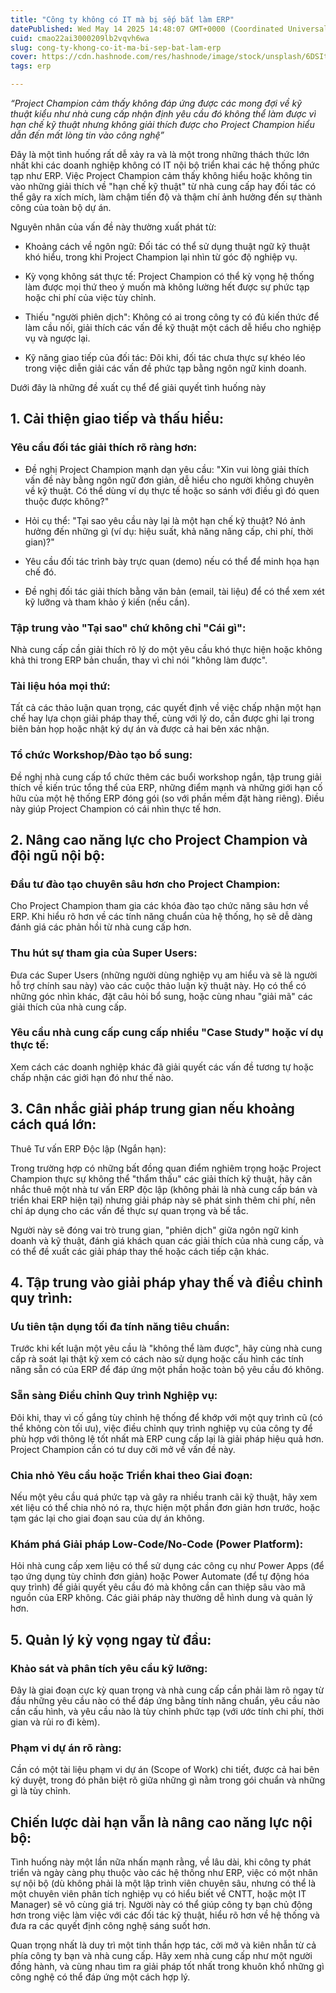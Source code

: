 ```yaml
---
title: "Công ty không có IT mà bị sếp bắt làm ERP"
datePublished: Wed May 14 2025 14:48:07 GMT+0000 (Coordinated Universal Time)
cuid: cmao22ai3000209lb2vqvh6wa
slug: cong-ty-khong-co-it-ma-bi-sep-bat-lam-erp
cover: https://cdn.hashnode.com/res/hashnode/image/stock/unsplash/6DSItOWspGY/upload/c48f4a41d152cbd906617675208416bd.jpeg
tags: erp

---
```


*“Project Champion cảm thấy không đáp ứng được các mong đợi về kỹ thuật kiểu như nhà cung cấp nhận định yêu cầu đó không thể làm được vì hạn chế kỹ thuật nhưng không giải thích được cho Project Champion hiểu dẫn đến mất lòng tin vào công nghệ”*

Đây là một tình huống rất dễ xảy ra và là một trong những thách thức lớn nhất khi các doanh nghiệp không có IT nội bộ triển khai các hệ thống phức tạp như ERP. Việc Project Champion cảm thấy không hiểu hoặc không tin vào những giải thích về "hạn chế kỹ thuật" từ nhà cung cấp hay đối tác có thể gây ra xích mích, làm chậm tiến độ và thậm chí ảnh hưởng đến sự thành công của toàn bộ dự án.

Nguyên nhân của vấn đề này thường xuất phát từ:

* Khoảng cách về ngôn ngữ: Đối tác có thể sử dụng thuật ngữ kỹ thuật khó hiểu, trong khi Project Champion lại nhìn từ góc độ nghiệp vụ.
    
* Kỳ vọng không sát thực tế: Project Champion có thể kỳ vọng hệ thống làm được mọi thứ theo ý muốn mà không lường hết được sự phức tạp hoặc chi phí của việc tùy chỉnh.
    
* Thiếu "người phiên dịch": Không có ai trong công ty có đủ kiến thức để làm cầu nối, giải thích các vấn đề kỹ thuật một cách dễ hiểu cho nghiệp vụ và ngược lại.
    
* Kỹ năng giao tiếp của đối tác: Đôi khi, đối tác chưa thực sự khéo léo trong việc diễn giải các vấn đề phức tạp bằng ngôn ngữ kinh doanh.
    

Dưới đây là những đề xuất cụ thể để giải quyết tình huống này

## 1\. Cải thiện giao tiếp và thấu hiểu:

### Yêu cầu đối tác giải thích rõ ràng hơn:

* Đề nghị Project Champion mạnh dạn yêu cầu: "Xin vui lòng giải thích vấn đề này bằng ngôn ngữ đơn giản, dễ hiểu cho người không chuyên về kỹ thuật. Có thể dùng ví dụ thực tế hoặc so sánh với điều gì đó quen thuộc được không?"
    
* Hỏi cụ thể: "Tại sao yêu cầu này lại là một hạn chế kỹ thuật? Nó ảnh hưởng đến những gì (ví dụ: hiệu suất, khả năng nâng cấp, chi phí, thời gian)?"
    
* Yêu cầu đối tác trình bày trực quan (demo) nếu có thể để minh họa hạn chế đó.
    
* Đề nghị đối tác giải thích bằng văn bản (email, tài liệu) để có thể xem xét kỹ lưỡng và tham khảo ý kiến (nếu cần).
    

### Tập trung vào "Tại sao" chứ không chỉ "Cái gì":

Nhà cung cấp cần giải thích rõ lý do một yêu cầu khó thực hiện hoặc không khả thi trong ERP bản chuẩn, thay vì chỉ nói "không làm được".

### Tài liệu hóa mọi thứ:

Tất cả các thảo luận quan trọng, các quyết định về việc chấp nhận một hạn chế hay lựa chọn giải pháp thay thế, cùng với lý do, cần được ghi lại trong biên bản họp hoặc nhật ký dự án và được cả hai bên xác nhận.

### Tổ chức Workshop/Đào tạo bổ sung:

Đề nghị nhà cung cấp tổ chức thêm các buổi workshop ngắn, tập trung giải thích về kiến trúc tổng thể của ERP, những điểm mạnh và những giới hạn cố hữu của một hệ thống ERP đóng gói (so với phần mềm đặt hàng riêng). Điều này giúp Project Champion có cái nhìn thực tế hơn.

## 2\. Nâng cao năng lực cho Project Champion và đội ngũ nội bộ:

### Đầu tư đào tạo chuyên sâu hơn cho Project Champion:

Cho Project Champion tham gia các khóa đào tạo chức năng sâu hơn về ERP. Khi hiểu rõ hơn về các tính năng chuẩn của hệ thống, họ sẽ dễ dàng đánh giá các phản hồi từ nhà cung cấp hơn.

### Thu hút sự tham gia của Super Users:

Đưa các Super Users (những người dùng nghiệp vụ am hiểu và sẽ là người hỗ trợ chính sau này) vào các cuộc thảo luận kỹ thuật này. Họ có thể có những góc nhìn khác, đặt câu hỏi bổ sung, hoặc cùng nhau "giải mã" các giải thích của nhà cung cấp.

### Yêu cầu nhà cung cấp cung cấp nhiều "Case Study" hoặc ví dụ thực tế:

Xem cách các doanh nghiệp khác đã giải quyết các vấn đề tương tự hoặc chấp nhận các giới hạn đó như thế nào.

## 3\. Cân nhắc giải pháp trung gian nếu khoảng cách quá lớn:

Thuê Tư vấn ERP Độc lập (Ngắn hạn):

Trong trường hợp có những bất đồng quan điểm nghiêm trọng hoặc Project Champion thực sự không thể "thẩm thấu" các giải thích kỹ thuật, hãy cân nhắc thuê một nhà tư vấn ERP độc lập (không phải là nhà cung cấp bán và triển khai ERP hiện tại) nhưng giải pháp này sẽ phát sinh thêm chi phí, nên chỉ áp dụng cho các vấn đề thực sự quan trọng và bế tắc.

Người này sẽ đóng vai trò trung gian, "phiên dịch" giữa ngôn ngữ kinh doanh và kỹ thuật, đánh giá khách quan các giải thích của nhà cung cấp, và có thể đề xuất các giải pháp thay thế hoặc cách tiếp cận khác.

## 4\. Tập trung vào giải pháp yhay thế và điều chỉnh quy trình:

### Ưu tiên tận dụng tối đa tính năng tiêu chuẩn:

Trước khi kết luận một yêu cầu là "không thể làm được", hãy cùng nhà cung cấp rà soát lại thật kỹ xem có cách nào sử dụng hoặc cấu hình các tính năng sẵn có của ERP để đáp ứng một phần hoặc toàn bộ yêu cầu đó không.

### Sẵn sàng Điều chỉnh Quy trình Nghiệp vụ:

Đôi khi, thay vì cố gắng tùy chỉnh hệ thống để khớp với một quy trình cũ (có thể không còn tối ưu), việc điều chỉnh quy trình nghiệp vụ của công ty để phù hợp với thông lệ tốt nhất mà ERP cung cấp lại là giải pháp hiệu quả hơn. Project Champion cần có tư duy cởi mở về vấn đề này.

### Chia nhỏ Yêu cầu hoặc Triển khai theo Giai đoạn:

Nếu một yêu cầu quá phức tạp và gây ra nhiều tranh cãi kỹ thuật, hãy xem xét liệu có thể chia nhỏ nó ra, thực hiện một phần đơn giản hơn trước, hoặc tạm gác lại cho giai đoạn sau của dự án không.

### Khám phá Giải pháp Low-Code/No-Code (Power Platform):

Hỏi nhà cung cấp xem liệu có thể sử dụng các công cụ như Power Apps (để tạo ứng dụng tùy chỉnh đơn giản) hoặc Power Automate (để tự động hóa quy trình) để giải quyết yêu cầu đó mà không cần can thiệp sâu vào mã nguồn của ERP không. Các giải pháp này thường dễ hình dung và quản lý hơn.

## 5\. Quản lý kỳ vọng ngay từ đầu:

### Khảo sát và phân tích yêu cầu kỹ lưỡng:

Đây là giai đoạn cực kỳ quan trọng và nhà cung cấp cần phải làm rõ ngay từ đầu những yêu cầu nào có thể đáp ứng bằng tính năng chuẩn, yêu cầu nào cần cấu hình, và yêu cầu nào là tùy chỉnh phức tạp (với ước tính chi phí, thời gian và rủi ro đi kèm).

### Phạm vi dự án rõ ràng:

Cần có một tài liệu phạm vi dự án (Scope of Work) chi tiết, được cả hai bên ký duyệt, trong đó phân biệt rõ giữa những gì nằm trong gói chuẩn và những gì là tùy chỉnh.

## Chiến lược dài hạn vẫn là nâng cao năng lực nội bộ:

Tình huống này một lần nữa nhấn mạnh rằng, về lâu dài, khi công ty phát triển và ngày càng phụ thuộc vào các hệ thống như ERP, việc có một nhân sự nội bộ (dù không phải là một lập trình viên chuyên sâu, nhưng có thể là một chuyên viên phân tích nghiệp vụ có hiểu biết về CNTT, hoặc một IT Manager) sẽ vô cùng giá trị. Người này có thể giúp công ty bạn chủ động hơn trong việc làm việc với các đối tác kỹ thuật, hiểu rõ hơn về hệ thống và đưa ra các quyết định công nghệ sáng suốt hơn.

Quan trọng nhất là duy trì một tinh thần hợp tác, cởi mở và kiên nhẫn từ cả phía công ty bạn và nhà cung cấp. Hãy xem nhà cung cấp như một người đồng hành, và cùng nhau tìm ra giải pháp tốt nhất trong khuôn khổ những gì công nghệ có thể đáp ứng một cách hợp lý.